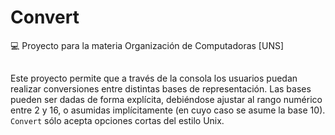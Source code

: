 # Convert
💻 Proyecto para la materia Organización de Computadoras [UNS]

##
Este proyecto permite que a través de la consola los usuarios puedan realizar conversiones entre distintas bases de representación.
Las bases pueden ser dadas de forma explícita, debiéndose ajustar al rango numérico entre 2 y 16, o asumidas implícitamente (en cuyo caso se asume la base 10). 
`Convert` sólo acepta opciones cortas del estilo Unix.
